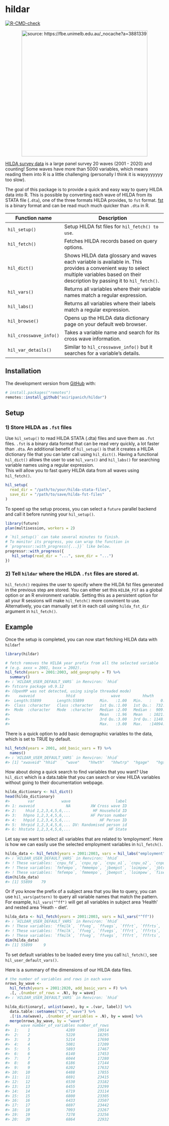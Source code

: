 
<!-- README.md is generated from README.Rmd. Please edit that file -->

# hildar

<!-- badges: start -->

[![R-CMD-check](https://github.com/asiripanich/hildar/actions/workflows/R-CMD-check.yaml/badge.svg)](https://github.com/asiripanich/hildar/actions/workflows/R-CMD-check.yaml)
<!-- badges: end -->

<p align="center">
<img src="https://fbe.unimelb.edu.au/_nocache?a=3881339" title="source: https://fbe.unimelb.edu.au/_nocache?a=3881339" width="400"/>
</p>

[HILDA survey data](https://melbourneinstitute.unimelb.edu.au/hilda) is
a large panel survey 20 waves (2001 - 2020) and counting! Some waves
have more than 5000 variables, which means reading them into R is a
little challenging (personally I think it is wayyyyyyyy too slow).

The goal of this package is to provide a quick and easy way to query
HILDA data into R. This is possible by converting each wave of HILDA
from its STATA file (`.dta`), one of the three formats HILDA provides,
to `fst` format. [fst](https://github.com/fstpackage/fst) is a binary
format and can be read much much quicker than `.dta` in R.

| Function name          | Description                                                                                                                                                                               |
|------------------------|-------------------------------------------------------------------------------------------------------------------------------------------------------------------------------------------|
| `hil_setup()`          | Setup HILDA fst files for `hil_fetch() to use`.                                                                                                                                           |
| `hil_fetch()`          | Fetches HILDA records based on query options.                                                                                                                                             |
| `hil_dict()`           | Shows HILDA data glossary and waves each variable is available in. This provides a convenient way to select multiple variables based on their description by passing it to `hil_fetch()`. |
| `hil_vars()`           | Returns all variables where their variable names match a regular expression.                                                                                                              |
| `hil_labs()`           | Returns all variables where their labels match a regular expression.                                                                                                                      |
| `hil_browse()`         | Opens up the HILDA data dictionary page on your default web browser.                                                                                                                      |
| `hil_crosswave_info()` | Takes a variable name and search for its cross wave information.                                                                                                                          |
| `hil_var_details()`    | Similar to `hil_crosswave_info()` but it searches for a variable’s details.                                                                                                               |

## Installation

The development version from [GitHub](https://github.com/) with:

``` r
# install.packages("remotes")
remotes::install_github("asiripanich/hildar")
```

## Setup

### 1) Store HILDA as `.fst` files

Use `hil_setup()` to read HILDA STATA (.dta) files and save them as
`.fst` files. `.fst` is a binary data format that can be read very
quickly, a lot faster than `.dta`. An additional benefit of
`hil_setup()` is that it creates a HILDA dictionary file that you can
later call using `hil_dict()`. Having a functional `hil_dict()` allows
the user to use `hil_vars()` and `hil_labs()` for searching variable
names using a regular expression.  
This will allow you to fast query HILDA data from all waves using
`hil_fetch()`.

``` r
hil_setup(
  read_dir = "/path/to/your/hilda-stata-files", 
  save_dir = "/path/to/save/hilda-fst-files"
)
```

To speed up the setup process, you can select a `future` parallel
backend and call it before running your `hil_setup()`.

``` r
library(future)
plan(multisession, workers = 2)

# `hil_setup()` can take several minutes to finish.
# To monitor its progress, you can wrap the function in
# `progressr::with_progress({...}}` like below.
progressr::with_progress({
   hil_setup(read_dir = "...", save_dir = "...")
})
```

### 2) Tell `hildar` where the HILDA `.fst` files are stored at.

`hil_fetch()` requires the user to specify where the HILDA fst files
generated in the previous step are stored. You can either set this
`HILDA_FST` as a global option or an R environment variable. Setting
this as a persistent option for all your R sessions will make
`hil_fetch()` more convinient to use. Alternatively, you can manually
set it in each call using `hilda_fst_dir` argument in `hil_fetch()`.

## Example

Once the setup is completed, you can now start fetching HILDA data with
`hildar`!

``` r
library(hildar)

# fetch removes the HILDA year prefix from all the selected variable
# (e.g. axxx = 2001, bxxx = 2002).
hil_fetch(years = 2001:2003, add_geography = T) %>%
  summary()
#> ℹ `HILDAR_USER_DEFAULT_VARS` in Renviron: `hhid`
#> fstcore package v0.9.12
#> (OpenMP was not detected, using single threaded mode)
#>    xwaveid              hhid                wave          hhwth             hhwtrp            hgage           hgsex              mrcurr             hhrih              hhsgcc         
#>  Length:55899       Length:55899       Min.   :1.00   Min.   :    0.0   Min.   :  -10.0   Min.   :  0.00   Length:55899       Length:55899       Length:55899       Length:55899      
#>  Class :character   Class :character   1st Qu.:1.00   1st Qu.:  732.7   1st Qu.:  -10.0   1st Qu.: 15.00   Class :character   Class :character   Class :character   Class :character  
#>  Mode  :character   Mode  :character   Median :2.00   Median :  909.4   Median :  821.9   Median : 34.00   Mode  :character   Mode  :character   Mode  :character   Mode  :character  
#>                                        Mean   :1.96   Mean   : 1021.9   Mean   :  809.4   Mean   : 34.82                                                                              
#>                                        3rd Qu.:3.00   3rd Qu.: 1148.8   3rd Qu.: 1122.0   3rd Qu.: 51.00                                                                              
#>                                        Max.   :3.00   Max.   :14094.0   Max.   :16000.0   Max.   :100.00
```

There is a quick option to add basic demographic variables to the data,
which is set to TRUE by default.

``` r
hil_fetch(years = 2001, add_basic_vars = T) %>%
  names()
#> ℹ `HILDAR_USER_DEFAULT_VARS` in Renviron: `hhid`
#> [1] "xwaveid" "hhid"    "wave"    "hhwth"   "hhwtrp"  "hgage"   "hgsex"   "mrcurr"  "hhrih"
```

How about doing a quick search to find variables that you want? Use
`hil_dict` which is a data.table that you can search or view HILDA
variables without going to their documentation webpage.

``` r
hilda_dictionary <- hil_dict()
head(hilda_dictionary)
#>        var            wave                    label
#> 1: xwaveid              NA         XW Cross wave ID
#> 2:    hhid 1,2,3,4,5,6,...          HF Household ID
#> 3:   hhpno 1,2,3,4,5,6,...         HF Person number
#> 4:   hhpid 1,2,3,4,5,6,...             HF Person ID
#> 5:  hhrpid 1,2,3,4,5,6,... DV: Randomised person id
#> 6: hhstate 1,2,3,4,5,6,...                 HF State
```

Let say we want to select all variables that are related to
‘employment’. Here is how we can easily use the selected employment
variables in `hil_fetch()`.

``` r
hilda_data <- hil_fetch(years = 2001:2003, vars = hil_labs("employment"))
#> ℹ `HILDAR_USER_DEFAULT_VARS` in Renviron: `hhid`
#> ! These variables: `cnpu_fd`, `cnpu_np`, `cnpu_o1`, `cnpu_o2`, `cnpu_na`, `cnph_o1`, `cnph_o2`, `cnpc_ps`, `cnpc_fd`, `cnpc_o1`, `cnpc_o2`, `cnsu_ps`, `cnsu_fd`, `cnsu_kp`, `cnsu_np`, `cnsu_o1`, `cnsu_o2`, `cnsu_na`, …, `cvrd`, and `cvipe` don't exist in '/Users/amarin/OneDrive - UNSW/data/HILDA20-fst/Combined_a200u.fst'.
#> ! These variables: `fmfempo`, `fmmempo`, `jbempst`, `loimpew`, `jbtremp`, `ujtros`, `ncesop`, `rcesop`, `rtgwage`, `cnsh_au`, `hepuwrk`, `herjob`, `herhour`, `hechjob`, `hetowrk`, `heonas`, `hespeq`, `heothed`, …, `cvrd`, and `cvipe` don't exist in '/Users/amarin/OneDrive - UNSW/data/HILDA20-fst/Combined_b200u.fst'.
#> ! These variables: `fmfempo`, `fmmempo`, `jbempst`, `loimpew`, `fisemr`, `cnsh_au`, `hepuwrk`, `herjob`, `herhour`, `hechjob`, `hetowrk`, `heonas`, `hespeq`, `heothed`, `nsu1_fd`, `nsu1_o1`, `nsu1_o2`, `nsu1_na`, …, `cvrd`, and `cvipe` don't exist in '/Users/amarin/OneDrive - UNSW/data/HILDA20-fst/Combined_c200u.fst'.
dim(hilda_data)
#> [1] 55899    79
```

Or if you know the prefix of a subject area that you like to query, you
can use `hil_vars(pattern)` to query all variable names that match the
pattern. For example, `hil_vars("^ff")` will get all variables in
subject area ‘Health’ and nested area ‘Heath - diet’.

``` r
hilda_data <- hil_fetch(years = 2001:2003, vars = hil_vars("^ff"))
#> ℹ `HILDAR_USER_DEFAULT_VARS` in Renviron: `hhid`
#> ! These variables: `ffmilk`, `ffveg`, `ffvegs`, `fffrt`, `fffrts`, `ffbf`, `ffsalt`, `ffbrfr`, `fflunr`, `ffdinr`, `ffcdiet`, `ffdietf`, `ffsrw`, `ffscw`, `ffleg`, `ffcake`, `ffpasta`, `ffsnack`, …, `ffpoult`, and `fffish` don't exist in '/Users/amarin/OneDrive - UNSW/data/HILDA20-fst/Combined_a200u.fst'.
#> ! These variables: `ffmilk`, `ffveg`, `ffvegs`, `fffrt`, `fffrts`, `ffbf`, `ffsalt`, `ffbrfr`, `fflunr`, `ffdinr`, `ffcdiet`, `ffdietf`, `ffsrw`, `ffscw`, `ffleg`, `ffcake`, `ffpasta`, `ffsnack`, …, `ffpoult`, and `fffish` don't exist in '/Users/amarin/OneDrive - UNSW/data/HILDA20-fst/Combined_b200u.fst'.
#> ! These variables: `ffmilk`, `ffveg`, `ffvegs`, `fffrt`, `fffrts`, `ffbf`, `ffsalt`, `ffbrfr`, `fflunr`, `ffdinr`, `ffcdiet`, `ffdietf`, `ffsrw`, `ffscw`, `ffleg`, `ffcake`, `ffpasta`, `ffsnack`, …, `ffpoult`, and `fffish` don't exist in '/Users/amarin/OneDrive - UNSW/data/HILDA20-fst/Combined_c200u.fst'.
dim(hilda_data)
#> [1] 55899     9
```

To set default variables to be loaded every time you call `hil_fetch()`,
see `hil_user_default_vars()`.

Here is a summary of the dimensions of our HILDA data files.

``` r
# the number of variables and rows in each wave
nrows_by_wave <-
  hil_fetch(years = 2001:2020, add_basic_vars = F) %>%
  .[, .(number_of_rows = .N), by = wave]
#> ℹ `HILDAR_USER_DEFAULT_VARS` in Renviron: `hhid`

hilda_dictionary[, unlist(wave), by = .(var, label)] %>%
  data.table::setnames("V1", "wave") %>%
  .[!is.na(wave), .(number_of_variables = .N), by = wave] %>%
  merge(nrows_by_wave, by = "wave")
#>     wave number_of_variables number_of_rows
#>  1:    1                4289          19914
#>  2:    2                5220          18295
#>  3:    3                5214          17690
#>  4:    4                5081          17209
#>  5:    5                5893          17467
#>  6:    6                6140          17453
#>  7:    7                6044          17280
#>  8:    8                6186          17144
#>  9:    9                6202          17632
#> 10:   10                6488          17855
#> 11:   11                6691          23415
#> 12:   12                6530          23182
#> 13:   13                6455          23299
#> 14:   14                6719          23114
#> 15:   15                6800          23305
#> 16:   16                6433          23507
#> 17:   17                6697          23442
#> 18:   18                7093          23267
#> 19:   19                7278          23256
#> 20:   20                6864          22932
```
